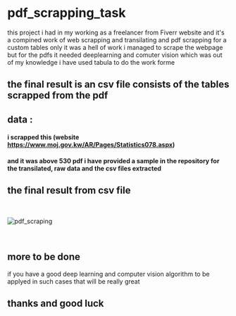 # pdf_scrapping_task

this project i had in my working as a freelancer from Fiverr website
and it's a compined work of web scrapping and transilating and pdf scrapping for a custom tables only 
it was a hell of work 
i managed to scrape the webpage but for the pdfs it needed deeplearning and comuter vision which was out of my knowledge
i have used tabula to do the work forme 

## the final result is an csv file consists of the tables scrapped from the pdf 

## data :
#### i scrapped this (website https://www.moj.gov.kw/AR/Pages/Statistics078.aspx)
#### and it was above 530 pdf i have provided a sample in the repository for the transilated, raw data and the csv files extracted

## the final result from csv file

<br/>

![pdf_scraping](https://user-images.githubusercontent.com/33465920/142018453-00839bd3-5036-426b-b3d3-0d6d057d039a.JPG)

<br/>

## more to be done 

if you have a good deep learning and computer vision algorithm to be applyed in such cases that will be really great

## thanks and good luck
